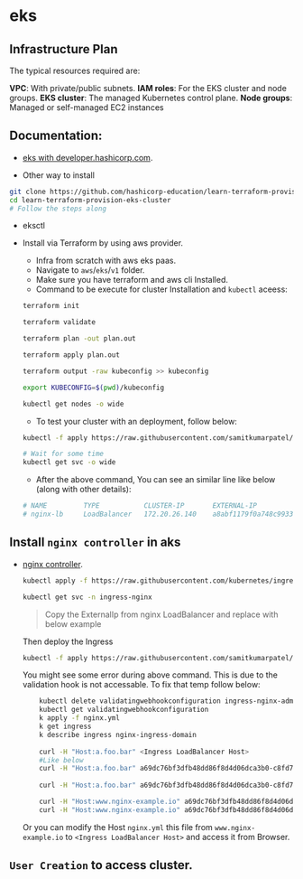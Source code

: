 # eks

## Infrastructure Plan

The typical resources required are:

**VPC**: With private/public subnets.
**IAM roles**: For the EKS cluster and node groups.
**EKS cluster**: The managed Kubernetes control plane.
**Node groups**: Managed or self-managed EC2 instances

## Documentation:


- [eks with developer.hashicorp.com](https://developer.hashicorp.com/terraform/tutorials/kubernetes/eks).


- Other way to install

```sh
git clone https://github.com/hashicorp-education/learn-terraform-provision-eks-cluster
cd learn-terraform-provision-eks-cluster
# Follow the steps along
```
- eksctl

- Install via Terraform by using aws provider.

    - Infra from scratch with aws eks paas.
    - Navigate to `aws`/`eks`/`v1` folder.
    - Make sure you have terraform and aws cli Installed.
    - Command to be execute for cluster Installation and `kubectl` aceess:
    
    ```sh
    terraform init

    terraform validate

    terraform plan -out plan.out

    terraform apply plan.out

    terraform output -raw kubeconfig >> kubeconfig

    export KUBECONFIG=$(pwd)/kubeconfig

    kubectl get nodes -o wide

    ```
    - To test your cluster with an deployment, follow below:

    ```sh
    kubectl -f apply https://raw.githubusercontent.com/samitkumarpatel/k8s/refs/heads/main/api-resources/nginx.yml
    
    # Wait for some time
    kubectl get svc -o wide
    ``` 
    - After the above command, You can see an similar line like below (along with other details):

    ```sh
    # NAME         TYPE           CLUSTER-IP       EXTERNAL-IP
    # nginx-lb     LoadBalancer   172.20.26.140    a8abf1179f0a748c9933d9383937c22b-554167943.eu-north-1.elb.amazonaws.com   80:32504/TCP   103s   app=nginx
    ```
    
    
    
    
## Install `nginx controller` in aks     

- [nginx controller](https://kubernetes.github.io/ingress-nginx/deploy/#aws).

    ```sh
    kubectl apply -f https://raw.githubusercontent.com/kubernetes/ingress-nginx/controller-v1.12.0-beta.0/deploy/static/provider/aws/deploy.yaml
    
    kubectl get svc -n ingress-nginx 
    ```

    > Copy the ExternalIp from nginx LoadBalancer and replace with below example

    
    Then deploy the Ingress

    ```sh
    kubectl -f apply https://raw.githubusercontent.com/samitkumarpatel/k8s/refs/heads/main/api-resources/nginx.yml
    ```
    You might see some error during above command. This is due to the validation hook is not accessable. To fix that temp
    follow below:

    ```sh
        kubectl delete validatingwebhookconfiguration ingress-nginx-admission
        kubectl get validatingwebhookconfiguration
        k apply -f nginx.yml
        k get ingress
        k describe ingress nginx-ingress-domain
        
        curl -H "Host:a.foo.bar" <Ingress LoadBalancer Host>
        #Like below
        curl -H "Host:a.foo.bar" a69dc76bf3dfb48dd86f8d4d06dca3b0-c8fd7e2c584bcfaf.elb.eu-north-1.amazonaws.com
        
        curl -H "Host:a.foo.bar" a69dc76bf3dfb48dd86f8d4d06dca3b0-c8fd7e2c584bcfaf.elb.eu-north-1.amazonaws.com/a

        curl -H "Host:www.nginx-example.io" a69dc76bf3dfb48dd86f8d4d06dca3b0-c8fd7e2c584bcfaf.elb.eu-north-1.amazonaws.com
        curl -H "Host:www.nginx-example.io" a69dc76bf3dfb48dd86f8d4d06dca3b0-c8fd7e2c584bcfaf.elb.eu-north-1.amazonaws.com/nginx
    ```
    Or you can modify the Host `nginx.yml` this file from `www.nginx-example.io` to `<Ingress LoadBalancer Host>` and access it from Browser.


## `User Creation` to access cluster.

